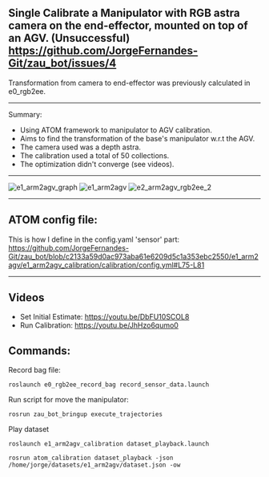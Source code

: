 ## Single Calibrate a Manipulator with RGB astra camera on the end-effector, mounted on top of an AGV. (Unsuccessful) https://github.com/JorgeFernandes-Git/zau_bot/issues/4
Transformation from camera to end-effector was previously calculated in e0_rgb2ee.
_______________________________

Summary: 
* Using ATOM framework to manipulator to AGV calibration. 
* Aims to find the transformation of the base's manipulator w.r.t the AGV.
* The camera used was a depth astra. 
* The calibration used a total of 50 collections.
* The optimization didn't converge (see videos).
_______________________________

![e1_arm2agv_graph](https://user-images.githubusercontent.com/80167550/218805628-258351d5-0e79-447c-b5e4-60f4745cb0d9.png)
![e1_arm2agv](https://user-images.githubusercontent.com/80167550/218804005-4002dbdc-bc06-4bbc-9bda-8e96d2b83538.png)
![e2_arm2agv_rgb2ee_2](https://user-images.githubusercontent.com/80167550/218804070-d13b14cf-8128-4003-8b71-df22493c8a3a.png)
_______________________________

## ATOM config file:
This is how I define in the config.yaml 'sensor' part:
https://github.com/JorgeFernandes-Git/zau_bot/blob/c2133a59d0ac973aba61e6209d5c1a353ebc2550/e1_arm2agv/e1_arm2agv_calibration/calibration/config.yml#L75-L81
_______________________________

## Videos
* Set Initial Estimate: https://youtu.be/DbFU10SCOL8
* Run Calibration: https://youtu.be/JhHzo6qumo0 

## Commands:
Record bag file:

    roslaunch e0_rgb2ee_record_bag record_sensor_data.launch

Run script for move the manipulator:

    rosrun zau_bot_bringup execute_trajectories 

Play dataset

    roslaunch e1_arm2agv_calibration dataset_playback.launch

    rosrun atom_calibration dataset_playback -json /home/jorge/datasets/e1_arm2agv/dataset.json -ow